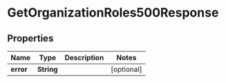 

# GetOrganizationRoles500Response


## Properties

| Name | Type | Description | Notes |
|------------ | ------------- | ------------- | -------------|
|**error** | **String** |  |  [optional] |



